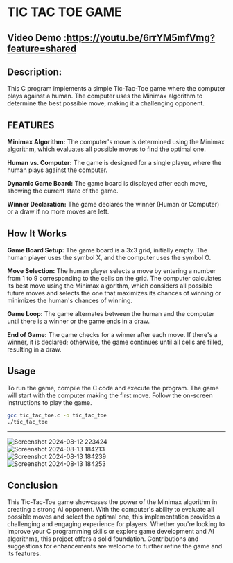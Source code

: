 # TIC TAC TOE GAME
## Video Demo :https://youtu.be/6rrYM5mfVmg?feature=shared
## Description:
This C program implements a simple Tic-Tac-Toe game where the computer plays against a human. The computer uses the Minimax algorithm to determine the best possible move, making it a challenging opponent.

## FEATURES
**Minimax Algorithm:** The computer's move is determined using the Minimax algorithm, which evaluates all possible moves to find the optimal one.

**Human vs. Computer:** The game is designed for a single player, where the human plays against the computer.

**Dynamic Game Board:** The game board is displayed after each move, showing the current state of the game.

**Winner Declaration:** The game declares the winner (Human or Computer) or a draw if no more moves are left.


## How It Works
**Game Board Setup:** The game board is a 3x3 grid, initially empty. The human player uses the symbol X, and the computer uses the symbol O.

**Move Selection:** The human player selects a move by entering a number from 1 to 9 corresponding to the cells on the grid.
The computer calculates its best move using the Minimax algorithm, which considers all possible future moves and selects the one that maximizes its chances of winning or minimizes the human's chances of winning.

**Game Loop:** The game alternates between the human and the computer until there is a winner or the game ends in a draw.

**End of Game:** The game checks for a winner after each move. If there's a winner, it is declared; otherwise, the game continues until all cells are filled, resulting in a draw.

## Usage
To run the game, compile the C code and execute the program. The game will start with the computer making the first move. Follow the on-screen instructions to play the game.

```bash
gcc tic_tac_toe.c -o tic_tac_toe
./tic_tac_toe
```

<hr/>

![Screenshot 2024-08-12 223424](https://github.com/user-attachments/assets/b530a391-8aa0-4742-b240-8b09b9dfa4e7)
<br/>
![Screenshot 2024-08-13 184213](https://github.com/user-attachments/assets/d8ad3976-2095-4912-ba69-08ae66c7a9f8)
<br/>
![Screenshot 2024-08-13 184239](https://github.com/user-attachments/assets/e9110132-e9f2-4c9b-8c1a-acfb7865dc7a)
<br/>
![Screenshot 2024-08-13 184253](https://github.com/user-attachments/assets/7f1ecc4b-0e02-47a5-9cc7-286127dae372)
<br/>

## Conclusion
This Tic-Tac-Toe game showcases the power of the Minimax algorithm in creating a strong AI opponent. With the computer's ability to evaluate all possible moves and select the optimal one, this implementation provides a challenging and engaging experience for players. Whether you're looking to improve your C programming skills or explore game development and AI algorithms, this project offers a solid foundation. Contributions and suggestions for enhancements are welcome to further refine the game and its features.
